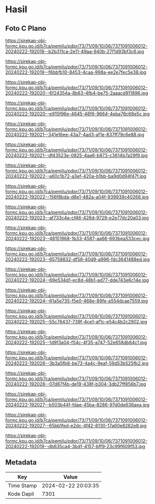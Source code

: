 # Hasil

## Foto C Plano

https://sirekap-obj-formc.kpu.go.id/b7ca/pemilu/pdpr/73/71/09/10/06/7371091006012-20240222-192018--b2b311ca-2e11-49aa-940b-27f1d93bf3c6.jpg

https://sirekap-obj-formc.kpu.go.id/b7ca/pemilu/pdpr/73/71/09/10/06/7371091006012-20240222-192019--f6bbfb10-8453-4caa-998a-ee2e7fec5e38.jpg

https://sirekap-obj-formc.kpu.go.id/b7ca/pemilu/pdpr/73/71/09/10/06/7371091006012-20240222-192020--6f24354a-8b63-4fb4-be75-2aaacd911896.jpg

https://sirekap-obj-formc.kpu.go.id/b7ca/pemilu/pdpr/73/71/09/10/06/7371091006012-20240222-192020--e915f96e-4645-46f6-9664-4eba76c68e5c.jpg

https://sirekap-obj-formc.kpu.go.id/b7ca/pemilu/pdpr/73/71/09/10/06/7371091006012-20240222-192021--341e16ee-43a7-4ad3-af1e-837ff79c6e88.jpg

https://sirekap-obj-formc.kpu.go.id/b7ca/pemilu/pdpr/73/71/09/10/06/7371091006012-20240222-192021--df43523e-0825-4aa6-b873-c3614b7a29f9.jpg

https://sirekap-obj-formc.kpu.go.id/b7ca/pemilu/pdpr/73/71/09/10/06/7371091006012-20240222-192022--a60c1b72-a3ef-420a-b1bb-ba9d0d94f47f.jpg

https://sirekap-obj-formc.kpu.go.id/b7ca/pemilu/pdpr/73/71/09/10/06/7371091006012-20240222-192022--156f8bda-d8e1-482a-a04f-939939c40266.jpg

https://sirekap-obj-formc.kpu.go.id/b7ca/pemilu/pdpr/73/71/09/10/06/7371091006012-20240222-192023--af733c4a-cf46-426d-9729-e2e77dc20a03.jpg

https://sirekap-obj-formc.kpu.go.id/b7ca/pemilu/pdpr/73/71/09/10/06/7371091006012-20240222-192023--48151968-1b33-4587-aa66-693bea533cec.jpg

https://sirekap-obj-formc.kpu.go.id/b7ca/pemilu/pdpr/73/71/09/10/06/7371091006012-20240222-192023--65758832-df58-40d9-a996-fdc3641488ed.jpg

https://sirekap-obj-formc.kpu.go.id/b7ca/pemilu/pdpr/73/71/09/10/06/7371091006012-20240222-192024--69e534d1-ec8d-48b1-ad77-dde743e6c14e.jpg

https://sirekap-obj-formc.kpu.go.id/b7ca/pemilu/pdpr/73/71/09/10/06/7371091006012-20240222-192024--61a5e735-f5e0-468e-89fe-a554dcae7559.jpg

https://sirekap-obj-formc.kpu.go.id/b7ca/pemilu/pdpr/73/71/09/10/06/7371091006012-20240222-192025--55c76437-739f-4ce1-af1c-e54c4b2c2902.jpg

https://sirekap-obj-formc.kpu.go.id/b7ca/pemilu/pdpr/73/71/09/10/06/7371091006012-20240222-192025--1d9f3a04-f54c-4f35-a747-52e658db84c1.jpg

https://sirekap-obj-formc.kpu.go.id/b7ca/pemilu/pdpr/73/71/09/10/06/7371091006012-20240222-192026--3b3a5fb8-be73-4a4c-9eaf-59d53b525fb2.jpg

https://sirekap-obj-formc.kpu.go.id/b7ca/pemilu/pdpr/73/71/09/10/06/7371091006012-20240222-192026--07d87f4b-de19-438f-b304-3db27ff856b7.jpg

https://sirekap-obj-formc.kpu.go.id/b7ca/pemilu/pdpr/73/71/09/10/06/7371091006012-20240222-192027--b503b44f-fdae-45ba-8286-97d0de636aea.jpg

https://sirekap-obj-formc.kpu.go.id/b7ca/pemilu/pdpr/73/71/09/10/06/7371091006012-20240222-192027--65bb1fed-e2dc-4f42-8130-17a60e8262e8.jpg

https://sirekap-obj-formc.kpu.go.id/b7ca/pemilu/pdpr/73/71/09/10/06/7371091006012-20240222-192019--db635ca4-3bd1-4157-bff9-23c99f609f53.jpg


## Metadata

| Key        | Value               |
| ---------- | ------------------- |
| Time Stamp | 2024-02-22 20:03:35 |
| Kode Dapil | 7301                |



